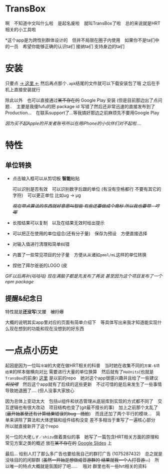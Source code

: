 # TransBox

啊&emsp;不知道中文叫什么啦&emsp;是起名废啦&emsp;就叫TransBox了啦&emsp;总的来说就是HRT相关的小工具啦

*这个app是为跨性别群体设计的&emsp;但并不局限在圈子内使用&emsp;如果你不是ta们中的一员&emsp;希望你能够正确的认识ta们 接纳ta们 支持身边的ta们

# 安装

只要点 [-> 这里 <-](https://github.com/k3-cat/TransBox/releases/latest) 然后再点那个`.apk`结尾的文件就可以下载安装包了哦 之后在手机上直接安装就行

除此以外&emsp;也可以直接通过~~某不存在的~~ Google Play 安装 (但是目前那边出了点问题..&emsp;主要是我傻fufu的把 package id 写错了然后还非常迅速的直接发布到了Production...&emsp;在联系support了...等我搞好那边之前麻烦先不要用Google Play

*因为买不起Apple的开发者账号所以在用iPhone的小伙伴们对不起啦....*

# 特性

## 单位转换

- 点击输入框可以从剪切板 **智能**粘贴

  可以识别是否有效&emsp;可以识别数字后跟的单位 (有没有空格都行 不要有其它的字符)&emsp;可以更正单位 比如ug -> μg

  _~~现在带点算法的东西就好意思叫智能 有些还要做成个商标 所以我也要带&emsp;哼唧~~_

- 长按结果可以复制&emsp;以及在结果无效时给出提示
- 可以把正在使用的单位组合(还有分子量)&emsp;保存为预设&emsp;方便直接选择
- 对输入值进行清理和简单纠错
- 内置了一些常见项目的分子量&emsp;方便从从诸如`pmol/mL`这样的单位转换
- 捏他了拜尔爸爸的LOGO (皮

*GIF以后再补(咕咕咕) 现在满脑子都是先发布了再说*
*甚至因为这个项目发布了一个npm package*

## 提醒&纪念日

特性就是**还没写**(叉腰&emsp;~~被打爆~~

大概的说明其实app里对应的页面有简单介绍下&emsp;等具体写出来我才知道能实现什么现在想到的功能和现在没想到的好东西

# 一点点小历史

起因是因为一位叫`冷凝`的大佬在做HRT相关的科普&emsp;当时她在收集不同的`方案-6项结果`的样本做横向对比 需要进行大量的单位换算&emsp;然后就有了`HoUnits`(也就是`TransBox`的前身) [这里](https://github.com/k3-cat/HoUnits) 是以前的repo&emsp;她对这个app很感兴趣并且给了一些建议 _~~和投喂~~_&emsp;然后这个app就有了后续的这些更新&emsp;不过可惜的是后来发生了一些事情导致她退圈了.... (但人没事大家放心

因为总体上变动太大&emsp;包括ui组件和状态管理从底层库到实现的方式都不同了&emsp;交互逻辑也有很大改动&emsp;项目结构也变了(git最不擅长的事)&emsp;加上之前那个太乱了(~~最开始甚至还有计算结果错误的bug&emsp;捂脸~~)&emsp;而且还加了两个平行的模块...&emsp;简单来讲除了算法和大体逻辑和组件结构没变 差不多相当于重写了一遍核心部分&emsp;所以就直接新开了这个repo

另一位的大佬`しず／shizu`做着类似的事&emsp;她写了一篇包含HRT相关方面的原理和常见方案之类的概述 放在~~某不存在的~~ [Google Slides](https://docs.google.com/presentation/d/1PzE-rmtwBMOrgXcsI~~RIDAKTUIe3fx5h-PmEbzRgBBA/edit?usp=sharing) 上

最后... 给别人打了那么多广告也要给我自己的群打广告 (1075287432)&emsp;总之就是没啥目的的闲聊群 (~~虽然一开始是想做成音游群的 结果就我一个人打音游...~~)&emsp;所以唯一的特点大概就是氛围好了吧.....&emsp; 哦对  群里也有一些hrt相关的资料
